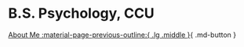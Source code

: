 # B.S. Psychology, CCU

<!-- TODO: Introduce CCU -->

<!-- TODO: Introduce Psychology -->

<!-- TODO: Introduce What I focused during grad school -->

<!-- TODO: What I've learned  -->


[About Me :material-page-previous-outline:{ .lg .middle }](../index.md){ .md-button }